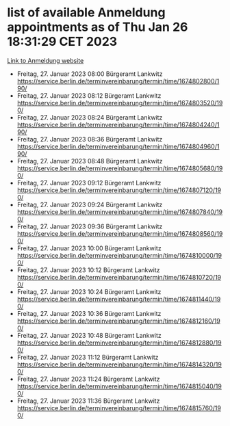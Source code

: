 # list of available Anmeldung appointments as of Thu Jan 26 18:31:29 CET 2023
[Link to Anmeldung website](https://service.berlin.de/terminvereinbarung/termin/tag.php?termin=0&anliegen[]=120686&dienstleisterlist=122210,122217,327316,122219,327312,122227,327314,122231,327346,122243,327348,122252,329742,122260,329745,122262,329748,122254,329751,122271,327278,122273,327274,122277,327276,330436,122280,327294,122282,327290,122284,327292,327539,122291,327270,122285,327266,122286,327264,122296,327268,150230,329760,122301,327282,122297,327286,122294,327284,122312,329763,122314,329775,122304,327330,122311,327334,122309,327332,122281,327352,122279,329772,122276,327324,122274,327326,122267,329766,122246,327318,122251,327320,122257,327322,122208,327298,122226,327300,121362,121364&herkunft=http%3A%2F%2Fservice.berlin.de%2Fdienstleistung%2F120686%2F)
- Freitag, 27. Januar 2023 08:00 Bürgeramt Lankwitz https://service.berlin.de/terminvereinbarung/termin/time/1674802800/190/
- Freitag, 27. Januar 2023 08:12 Bürgeramt Lankwitz https://service.berlin.de/terminvereinbarung/termin/time/1674803520/190/
- Freitag, 27. Januar 2023 08:24 Bürgeramt Lankwitz https://service.berlin.de/terminvereinbarung/termin/time/1674804240/190/
- Freitag, 27. Januar 2023 08:36 Bürgeramt Lankwitz https://service.berlin.de/terminvereinbarung/termin/time/1674804960/190/
- Freitag, 27. Januar 2023 08:48 Bürgeramt Lankwitz https://service.berlin.de/terminvereinbarung/termin/time/1674805680/190/
- Freitag, 27. Januar 2023 09:12 Bürgeramt Lankwitz https://service.berlin.de/terminvereinbarung/termin/time/1674807120/190/
- Freitag, 27. Januar 2023 09:24 Bürgeramt Lankwitz https://service.berlin.de/terminvereinbarung/termin/time/1674807840/190/
- Freitag, 27. Januar 2023 09:36 Bürgeramt Lankwitz https://service.berlin.de/terminvereinbarung/termin/time/1674808560/190/
- Freitag, 27. Januar 2023 10:00 Bürgeramt Lankwitz https://service.berlin.de/terminvereinbarung/termin/time/1674810000/190/
- Freitag, 27. Januar 2023 10:12 Bürgeramt Lankwitz https://service.berlin.de/terminvereinbarung/termin/time/1674810720/190/
- Freitag, 27. Januar 2023 10:24 Bürgeramt Lankwitz https://service.berlin.de/terminvereinbarung/termin/time/1674811440/190/
- Freitag, 27. Januar 2023 10:36 Bürgeramt Lankwitz https://service.berlin.de/terminvereinbarung/termin/time/1674812160/190/
- Freitag, 27. Januar 2023 10:48 Bürgeramt Lankwitz https://service.berlin.de/terminvereinbarung/termin/time/1674812880/190/
- Freitag, 27. Januar 2023 11:12 Bürgeramt Lankwitz https://service.berlin.de/terminvereinbarung/termin/time/1674814320/190/
- Freitag, 27. Januar 2023 11:24 Bürgeramt Lankwitz https://service.berlin.de/terminvereinbarung/termin/time/1674815040/190/
- Freitag, 27. Januar 2023 11:36 Bürgeramt Lankwitz https://service.berlin.de/terminvereinbarung/termin/time/1674815760/190/
